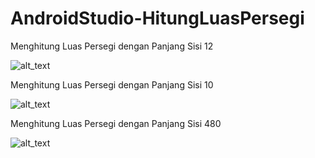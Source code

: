 # AndroidStudio-HitungLuasPersegi

Menghitung Luas Persegi dengan Panjang Sisi 12 

![alt_text](https://github.com/maharani26/AndroidStudio-RadioColor/blob/master/1.jpeg)

Menghitung Luas Persegi dengan Panjang Sisi 10 

![alt_text](https://github.com/maharani26/AndroidStudio-RadioColor/blob/master/2.jpeg)

Menghitung Luas Persegi dengan Panjang Sisi 480 

![alt_text](https://github.com/maharani26/AndroidStudio-RadioColor/blob/master/3.jpeg)
